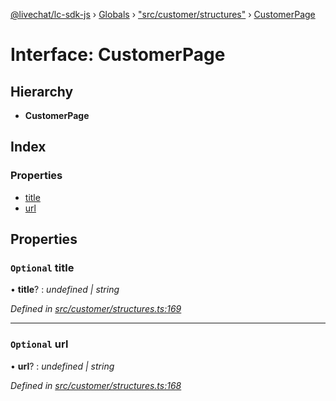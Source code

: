 [@livechat/lc-sdk-js](../README.md) › [Globals](../globals.md) › ["src/customer/structures"](../modules/_src_customer_structures_.md) › [CustomerPage](_src_customer_structures_.customerpage.md)

# Interface: CustomerPage

## Hierarchy

* **CustomerPage**

## Index

### Properties

* [title](_src_customer_structures_.customerpage.md#optional-title)
* [url](_src_customer_structures_.customerpage.md#optional-url)

## Properties

### `Optional` title

• **title**? : *undefined | string*

*Defined in [src/customer/structures.ts:169](https://github.com/livechat/lc-sdk-js/blob/efba8ac/src/customer/structures.ts#L169)*

___

### `Optional` url

• **url**? : *undefined | string*

*Defined in [src/customer/structures.ts:168](https://github.com/livechat/lc-sdk-js/blob/efba8ac/src/customer/structures.ts#L168)*
